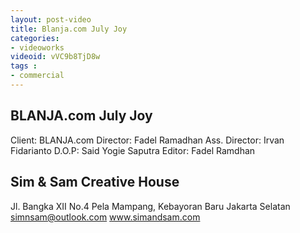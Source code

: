 ```yaml
---
layout: post-video
title: Blanja.com July Joy
categories:
- videoworks
videoid: vVC9b8TjD8w
tags :
- commercial
---
```


## BLANJA.com July Joy
Client: BLANJA.com
Director: Fadel Ramadhan
Ass. Director: Irvan Fidarianto
D.O.P: Said Yogie Saputra
Editor: Fadel Ramdhan


## Sim & Sam Creative House
Jl. Bangka XII No.4
Pela Mampang, Kebayoran Baru
Jakarta Selatan
simnsam@outlook.com
www.simandsam.com
